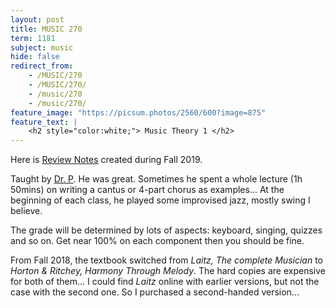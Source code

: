 ```yaml
---
layout: post
title: MUSIC 270
term: 1181
subject: music
hide: false
redirect_from:
    - /MUSIC/270
    - /MUSIC/270/
    - /music/270
    - /music/270/
feature_image: "https://picsum.photos/2560/600?image=875"
feature_text: |
    <h2 style="color:white;"> Music Theory 1 </h2>
---
```


Here is [Review Notes](/markdown/1199/music270_review/) created during Fall 2019.

Taught by [Dr. P](https://uwaterloo.ca/music/people-profiles/terry-paynter-0). He was great. Sometimes he spent a whole lecture (1h 50mins) on writing a cantus or 4-part chorus as examples... At the beginning of each class, he played some improvised jazz, mostly swing I believe.

The grade will be determined by lots of aspects: keyboard, singing, quizzes and so on. Get near 100% on each component then you should be fine.

From Fall 2018, the textbook switched from *Laitz, The complete Musician* to *Horton & Ritchey, Harmony Through Melody*. The hard copies are expensive for both of them... I could find *Laitz* online with earlier versions, but not the case with the second one. So I purchased a second-handed version...
